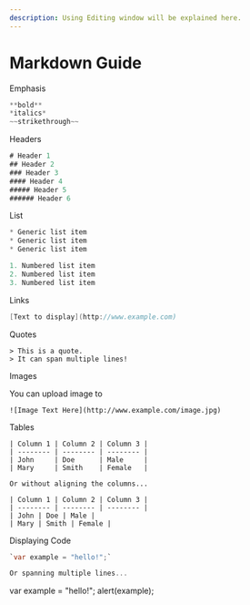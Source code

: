 ```yaml
---
description: Using Editing window will be explained here.
---
```


# Markdown Guide

Emphasis

```csharp
**bold**
*italics*
~~strikethrough~~
```

Headers

```csharp
# Header 1
## Header 2
### Header 3
#### Header 4
##### Header 5
###### Header 6
```

List

```csharp
* Generic list item
* Generic list item
* Generic list item

1. Numbered list item
2. Numbered list item
3. Numbered list item
```

Links

```csharp
[Text to display](http://www.example.com)
```

Quotes

```text
> This is a quote.
> It can span multiple lines! 
```

Images

You can upload image to 

```text
![Image Text Here](http://www.example.com/image.jpg)
```

Tables

```text
| Column 1 | Column 2 | Column 3 |
| -------- | -------- | -------- |
| John     | Doe      | Male     |
| Mary     | Smith    | Female   |

Or without aligning the columns...

| Column 1 | Column 2 | Column 3 |
| -------- | -------- | -------- |
| John | Doe | Male |
| Mary | Smith | Female |
```

Displaying Code

```csharp
`var example = "hello!";`

Or spanning multiple lines...

```
var example = "hello!";
alert(example);
```
```



